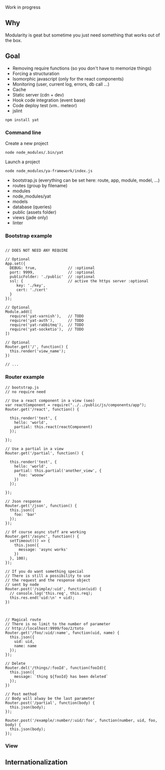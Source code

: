 Work in progress

## Why
Modularity is geat but sometime you just need something that works out of the box.

## Goal

+ Removing require functions (so you don't have to memorize things)
+ Forcing a structuration
+ Isomorphic javascript (only for the react components)
+ Monitoring (user, current log, errors, db call ...)
+ Cache
+ Static server (cdn + dev)
+ Hook code integration (event base)
+ Code deploy test (vm.. meteor)
+ jslint
```
npm install yat
```

### Command line

Create a new project

```
node node_modules/.bin/yat 
```

Launch a project

```
node node_modules/ya-framework/index.js

```

+ bootstrap.js  (everything can be set here: route, app, module, model, ...)
+ routes        (group by filename)
+ modules       
+ node_modules/yat
+ models        
+ database      (queries)
+ public        (assets folder)
+ views         (jade only)
+ linter

###  Bootstrap example

```

// DOES NOT NEED ANY REQUIRE

// Optional
App.set({
  DEBUG: true,              // :optional
  port: 9999,               // :optional
  publicFolder: './public'  // :optional
  ssl: {                    // active the https server :optional
     key: './key',  
     cert: './cert'  
  }
});

// Optional
Module.add([
  require('yat-varnish'),   // TODO
  require('yat-auth'),      // TODO
  require('yat-rabbitmq'),  // TODO
  require('yat-socketio'),  // TODO
])

// Optional
Router.get('/', function() {
  this.render('view_name');
})

// ...

```

### Router example

```
// bootstrap.js
// no require need

// Use a react component in a view (seo)
var reactComponent = require("../../public/js/components/app");
Router.get('/react', function() {

  this.render('test', {
    hello: 'world',
    partial: this.react(reactComponent)
  });

});

// Use a partial in a view
Router.get('/partial', function() {

  this.render('test', {
    hello: 'world',
    partial: this.partial('another_view', {
      foo: 'wooow'
    })
  });

});

// Json response
Router.get('/json', function() {
  this.json({
    foo: 'bar'
  });
});

// Of course async stuff are working
Router.get('/async', function() {
  setTimeout(() => {
    this.json({
      message: 'async works'
    })
  }, 100);
});

// If you do want something special
// There is still a possibility to use
// the request and the response object
// sent by node
Router.post('/simple/:uid', function(uid) {
  // console.log('this.req', this.req);
  this.res.end('uid:\n' + uid);
})



// Magical route
// There is no limit to the number of parameter
// http://localhost:9999/foo/2/toto
Router.get('/foo/:uid/:name', function(uid, name) {
  this.json({
    uid: uid,
    name: name
  });
});

// Delete
Router.del('/things/:fooId', function(fooId){
  this.json({
    message: `thing ${fooId} has been deleted`
  });
})

// Post method
// Body will alway be the last parameter
Router.post('/partial', function(body) {
  this.json(body);
});

Router.post('/example/:number/:uid/:foo', function(number, uid, foo, body) {
  this.json(body);
});

```

### View


## Internationalization
